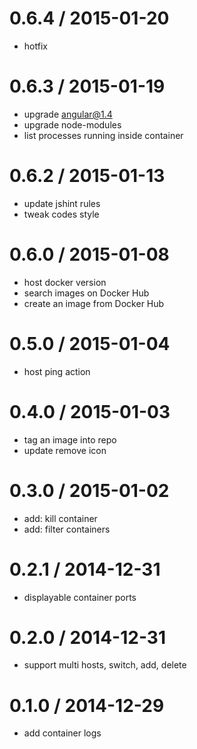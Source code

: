 
0.6.4 / 2015-01-20
==================

  * hotfix

0.6.3 / 2015-01-19
==================

  * upgrade angular@1.4
  * upgrade node-modules
  * list processes running inside container

0.6.2 / 2015-01-13
==================

  * update jshint rules
  * tweak codes style

0.6.0 / 2015-01-08
==================

  * host docker version
  * search images on Docker Hub
  * create an image from Docker Hub

0.5.0 / 2015-01-04
==================

  * host ping action

0.4.0 / 2015-01-03
==================

  * tag an image into repo
  * update remove icon

0.3.0 / 2015-01-02
==================

  * add: kill container
  * add: filter containers

0.2.1 / 2014-12-31
==================

  * displayable container ports

0.2.0 / 2014-12-31
==================

  * support multi hosts, switch, add, delete

0.1.0 / 2014-12-29
==================

  * add container logs

